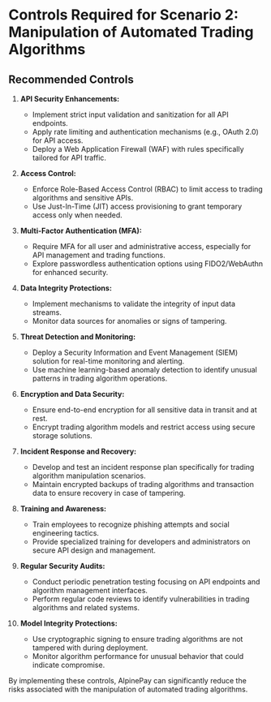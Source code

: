 # Controls Required for Scenario 2: Manipulation of Automated Trading Algorithms

## **Recommended Controls**

1. **API Security Enhancements:**
   - Implement strict input validation and sanitization for all API endpoints.
   - Apply rate limiting and authentication mechanisms (e.g., OAuth 2.0) for API access.
   - Deploy a Web Application Firewall (WAF) with rules specifically tailored for API traffic.

2. **Access Control:**
   - Enforce Role-Based Access Control (RBAC) to limit access to trading algorithms and sensitive APIs.
   - Use Just-In-Time (JIT) access provisioning to grant temporary access only when needed.

3. **Multi-Factor Authentication (MFA):**
   - Require MFA for all user and administrative access, especially for API management and trading functions.
   - Explore passwordless authentication options using FIDO2/WebAuthn for enhanced security.

4. **Data Integrity Protections:**
   - Implement mechanisms to validate the integrity of input data streams.
   - Monitor data sources for anomalies or signs of tampering.

5. **Threat Detection and Monitoring:**
   - Deploy a Security Information and Event Management (SIEM) solution for real-time monitoring and alerting.
   - Use machine learning-based anomaly detection to identify unusual patterns in trading algorithm operations.

6. **Encryption and Data Security:**
   - Ensure end-to-end encryption for all sensitive data in transit and at rest.
   - Encrypt trading algorithm models and restrict access using secure storage solutions.

7. **Incident Response and Recovery:**
   - Develop and test an incident response plan specifically for trading algorithm manipulation scenarios.
   - Maintain encrypted backups of trading algorithms and transaction data to ensure recovery in case of tampering.

8. **Training and Awareness:**
   - Train employees to recognize phishing attempts and social engineering tactics.
   - Provide specialized training for developers and administrators on secure API design and management.

9. **Regular Security Audits:**
   - Conduct periodic penetration testing focusing on API endpoints and algorithm management interfaces.
   - Perform regular code reviews to identify vulnerabilities in trading algorithms and related systems.

10. **Model Integrity Protections:**
    - Use cryptographic signing to ensure trading algorithms are not tampered with during deployment.
    - Monitor algorithm performance for unusual behavior that could indicate compromise.

By implementing these controls, AlpinePay can significantly reduce the risks associated with the manipulation of automated trading algorithms.
